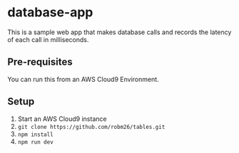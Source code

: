 # database-app

This is a sample web app that makes database calls and records the latency of each call in milliseconds.

## Pre-requisites

You can run this from an AWS Cloud9 Environment.


## Setup
1. Start an AWS Cloud9 instance
1. ```git clone https://github.com/robm26/tables.git ```
1. ```npm install```
1. ```npm run dev```


